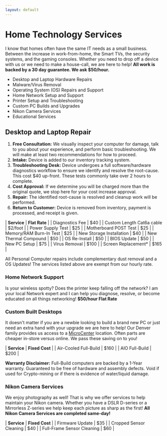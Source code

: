 ```yaml
---
layout: default
---
```

# Home Technology Services

I know that homes often have the same IT needs as a small business. Between the increase in work-from-home, the Smart TVs, the security systems, and the gaming consoles. Whether you need to drop off a device with us or we need to make a house-call, we are here to help! **All work is backed by a 30 day guarantee. We ask $50/hour.**

- Desktop and Laptop Hardware Repairs
- Malware/Virus Removal
- Operating System (OS) Repairs and Support
- Home Network Setup and Support
- Printer Setup and Troubleshooting
- Custom PC Builds and Upgrades
- Nikon Camera Services
- Educational Services

## Desktop and Laptop Repair

1. **Free Consultation:** We visually inspect your computer for damage, talk to you about your experience, and perform basic troubleshooting. We will make at least two recommendations for how to proceed.
2. **Intake:** Device is added to our inventory tracking system.
3. **Troubleshooting Desk:** Device undergoes a full software/hardware diagnostics workflow to ensure we identify and resolve the root-cause. This cost $40 up-front. These tests commonly take over 2 hours to complete.
4. **Cost Approval:** If we determine you will be charged more than the original quote, we stop here for your cost increase approval.
5. **Repair:** The identified root-cause is resolved and cleanup work will be performed.
6. **Return to Customer:** Device is removed from inventory, payment is processed, and receipt is given.

| **Service** | **Flat Rate** |
| Diagnostics Fee | $40 |
| Custom Length Cat6a cable | $2/foot |
| Power Supply Test | $25 |
| Motherboard POST Test | $25 |
| Memory/RAM Burn-In Test | $25 |
| New Storage Installation | $40 |
| New Thermal Compound | $50 |
| OS Re-Install | $50 |
| BIOS Update | $50 |
| New PC Setup | $75 |
| Virus Removal | $100 |
| Screen Replacement* | $165 |

All Personal Computer repairs include complementary dust removal and a OS Updates! The services listed above are exempt from our hourly rate.

### Home Network Support

Is your wireless spotty? Does the printer keep falling off the network? I am your local Network expert and I can help you diagnose, resolve, or become educated on all things networking! **$50/hour Flat Rate**

### Custom Built Desktops

It doesn't matter if you are a newbie looking to build a brand new PC or just need an extra hand with your upgrade we are here to help! Our Denver family provides us access to a [MicroCenter](https://www.microcenter.com/site/stores/denver.aspx) location. Often parts are cheaper in-store versus online. We pass these saving on to you!

| **Service** | **Fixed Cost** |
| Air-Cooled Full-Build | $160 |
| AIO Full-Build | $200 |

**Warranty Disclaimer:** Full-Build computers are backed by a 1-Year warranty. Guaranteed to be free of hardware and assembly defects. Void if used for Crypto-mining or if there is evidence of water/liquid damage.

### Nikon Camera Services

We enjoy photography as well! That is why we offer services to help maintain your Nikon camera. Whether you have a DSLR D-series or a Mirrorless Z-series we help keep each picture as sharp as the first! **All Nikon Camera Services are completed same-day!**

| **Service** | **Fixed Cost** |
| Firmware Update | $35 |
| Cropped Sensor Cleaning | $40 |
| Full-Frame Sensor Cleaning | $60 |
